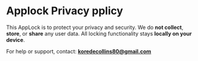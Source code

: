 # Applock Privacy pplicy
This AppLock is to protect your privacy and security.
We do **not collect**, **store**, or **share** any user data.
All locking functionality stays **locally on your device**.

For help or support, contact: **koredecollins80@gmail.com**
